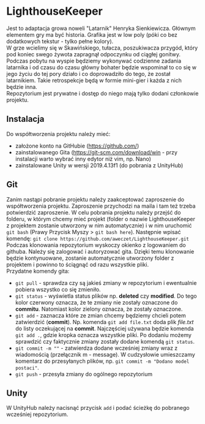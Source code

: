 # LighthouseKeeper
Jest to adaptacja growa noweli "Latarnik" Henryka Sienkiewicza. Głównym elementem gry ma być historia. Grafika jest w low poly (póki co bez dodatkowych tekstur - tylko pełne kolory).\
W grze wcielimy się w Skawińskiego, tułacza, poszukiwacza przygód, który pod koniec swego żywota zapragnął odpoczynku od ciągłej gonitwy. Podczas pobytu na wyspie będziemy wykonywać codzienne zadania latarnika i od czasu do czasu główny bohater będzie wspominał to co się w jego życiu do tej pory działo i co doprowadziło do tego, że został latarnikiem. Takie retrospekcje będą w formie mini-gier i każda z nich będzie inna.\
Repozytorium jest prywatne i dostęp do niego mają tylko dodani członkowie projektu. 
## Instalacja
Do współtworzenia projektu należy mieć:
- założone konto na GitHubie (https://github.com/)
- zainstalowanego Gita (https://git-scm.com/download/win - przy instalacji warto wybrać inny edytor niż vim, np. Nano)
- zainstalowane Unity w wersji 2019.4.13f1 (do pobrania z UnityHub)
## Git
Zanim nastąpi pobranie projektu należy zaakceptować zaproszenie do współtworzenia projektu. Zaproszenie przychodzi na maila i tam też trzeba potwierdzić zaproszenie.
W celu pobrania projektu należy przejść do folderu, w którym chcemy mieć projekt (folder o nazwie LighthouseKeeper z projektem zostanie utworzony w nim automatycznie) i w nim uruchomić `git bash` (Prawy Przycisk Myszy > `git bash here`). Następnie wpisać komendę:
`git clone https://github.com/aweczet/LighthouseKeeper.git`
Podczas klonowania repozytorium wyskoczy okienko z logowaniem do githuba. Należy się zalogować i autoryzować gita. Dzięki temu klonowanie będzie kontynuowane, zostanie automatycznie utworzony folder z projektem i powinno to ściągnąć od razu wszystkie pliki.\
Przydatne komendy gita:
- `git pull` - sprawdza czy są jakieś zmiany w repozytorium i ewentualnie pobiera wszystko co się zmieniło.
- `git status` - wyświetla status plików np. **deleted** czy **modified**. Do tego kolor czerwony oznacza, że te zmiany nie zostały oznaczone do **commitu**. Natomiast kolor zielony oznacza, że zostały oznaczone.
- `git add` - zaznacza które ze zmian chcemy będziemy chcieli potem zatwierdzić (**commit**). Np. komenda `git add file.txt` doda plik *file.txt* do listy oczekującej na **commit**. Najczęściej używana będzie komenda `git add .`, gdzie kropka oznacza wszystkie pliki. Po dodaniu możemy sprawdzić czy faktycznie zmiany zostały dodane komendą `git status`.
- `git commit -m ""` - zatwierdza dodane wcześniej zmiany wraz z wiadomością (przełącznik m - message). W cudzysłowie umieszczamy komentarz do przesyłanych plików, np. `git commit -m "Dodano model postaci"`.
- `git push` - przesyła zmiany do ogólnego repozytorium
## Unity
W UnityHub należy nacisnąć przycisk `add` i podać ścieżkę do pobranego wcześniej repozytorium.
